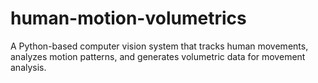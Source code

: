 # human-motion-volumetrics
A Python-based computer vision system that tracks human movements, analyzes motion patterns, and generates volumetric data for movement analysis.

